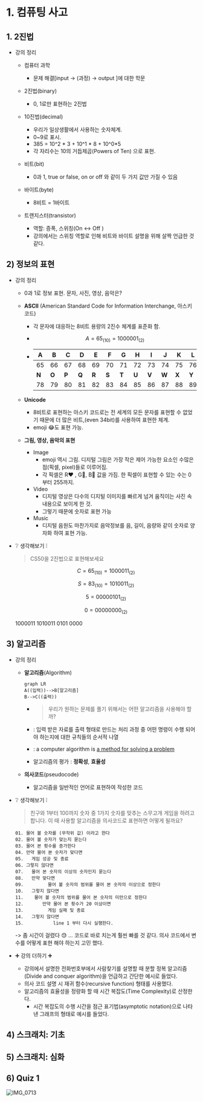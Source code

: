 # 1. 컴퓨팅 사고

## 1. 2진법

- 강의 정리

  - 컴퓨터 과학

    - 문제 해결[input -> (과정) -> output ]에 대한 학문

  - 2진법(binary)
    - 0, 1로만 표현하는 2진법
  - 10진법(decimal)
    - 우리가 일상생활에서 사용하는 숫자체계.
    - 0~9로 표시. 
    - 385 = 10^2 * 3 + 10^1 * 8 + 10^0*5
    - 각 자리수는 10의 거듭제곱(Powers of Ten) 으로 표현.
  - 비트(bit)
    - 0과 1, true or false, on or off 와 같이 두 가지 값만 가질 수 있음
  - 바이트(byte)
    - 8비트 = 1바이트
  - 트랜지스터(transistor)
    - 역할: 증폭, 스위칭(On <-> Off )
    - 강의에서는 스위칭 역할로 인해 비트와 바이트 설명을 위해 살짝 언급한 것 같다.

## 2) 정보의 표현

- 강의 정리

  - 0과 1로 정보 표현. 문자, 사진, 영상, 음악은?

  - **ASCII** (American Standard Code for Information Interchange, 아스키코드)

    - 각 문자에 대응하는 8비트 용량의 2진수 체계를 표준화 함.

    - $$
      A=65_{(10)}=1000001_{(2)}
      $$

    - | A     | B     | C     | D     | E     | F     | G     | H     | I     | J     | K     | L     | M     |
      | ----- | ----- | ----- | ----- | ----- | ----- | ----- | ----- | ----- | ----- | ----- | ----- | ----- |
      | 65    | 66    | 67    | 68    | 69    | 70    | 71    | 72    | 73    | 74    | 75    | 76    | 77    |
      | **N** | **O** | **P** | **Q** | **R** | **S** | **T** | **U** | **V** | **W** | **X** | **Y** | **Z** |
      | 78    | 79    | 80    | 81    | 82    | 83    | 84    | 85    | 86    | 87    | 88    | 89    | 90    |

  - **Unicode**
    - 8비트로 표현하는 아스키 코드로는 전 세계의 모든 문자를 표현할 수 없었기 때문에 더 많은 비트,(even 34bit)를 사용하여 표현한 체계.
    - emoji :joy:도 표현 가능. 
  - **그림, 영상, 음악의 표현**
    - Image
      - emoji 역시 그림. 디지털 그림은 가장 작은 제어 가능한 요소인 수많은 점(픽셀, pixel)들로 이루어짐. 
      - 각 픽셀은 R:heart: , G:green_heart:, B:blue_heart: 값을 가짐. 한 픽셀이 표현할 수 있는 수는 0 부터 255까지.
    - Video
      - 디지털 영상은 다수의 디지털 이미지를 빠르게 넘겨 움직이는 사진 속 내용으로 보이게 한 것.
      - 그렇기 때문에 숫자로 표현 가능
    - Music
      - 디지털 음원도 마찬가지로 음악정보를 음, 길이, 음량와 같이 숫자로 양자화 하여 표현 가능.

- :grey_question: 생각해보기 :grey_exclamation:

  > CS50을 2진법으로 표현해보세요

  $$
  C = 65_{(10)} = 1000011_{(2)}
  $$

  $$
  S = 83_{(10)} = 1010011_{(2)}
  $$

  $$
  5 = 00000101_{(2)}
  $$

  $$
  0 = 00000000_{(2)}
  $$

  1000011 1010011 0101 0000

## 3) 알고리즘

- 강의 정리

  - **알고리즘**(Algorithm)

    ````mermaid
    graph LR
    A((입력))-->B[알고리즘]
    B-->C((출력))
    ````

    - > 우리가 원하는 문제를 풀기 위해서는 어떤 알고리즘을 사용해야 할까?

    - : 입력 받은 자료를 출력 형태로 만드는 처리 과정 중 어떤 명령이 수행 되어야 하는지에 대한 규칙들의 순서적 나열

    - : a computer algorithm is <u>a method for solving a problem</u>

    - 알고리즘의 평가 : **정확성**, **효율성**

  - **의사코드**(pseudocode)

    - 알고리즘을 일반적인 언어로 표현하여 작성한 코드

- :grey_question: 생각해보기 :grey_exclamation:

  > 친구와 1부터 100까지 숫자 중 1가지 숫자를 맞추는 스무고개 게임을 하려고 합니다. 이 때 사용할 알고리즘을 의사코드로 표현하면 어떻게 될까요?

  ```
  01. 물어 볼 숫자를 (무작위 값) 이라고 한다
  02. 물어 볼 숫자가 맞는지 묻는다
  03. 물어 본 횟수를 증가한다
  04. 만약 물어 본 숫자가 맞다면 
  05. 	게임 성공 및 종료
  06. 그렇지 않다면
  07. 	물어 본 숫자의 이상의 숫자인지 묻는다
  08. 	만약 맞다면
  09.		  물어 볼 숫자의 범위를 물어 본 숫자의 이상으로 정한다
  10.   그렇지 않다면
  11.    물어 볼 숫자의 범위를 물어 본 숫자의 미만으로 정한다
  12.		만약 물어 본 횟수가 20 이상이면
  13.		  게임 실패 및 종료		
  14.   그렇지 않다면
  15.			line 1 부터 다시 실행한다.
  
  ```

  -> 좀 시간이 걸렸다 :sweat: ... 코드로 바로 치는게 훨씬 빠를 것 같다. 의사 코드에서 변수를 어떻게 표현 해야 하는지 고민 했다.

- :heavy_plus_sign: 강의 더하기 :heavy_plus_sign:
  - 강의에서 설명한 전화번호부에서 사람찾기를 설명할 때 분할 정복 알고리즘(Divide and conquer algorithm)을 언급하고 간단한 예시로 들었다.
  - 의사 코드 설명 시 재귀 함수(recursive function) 형태를 사용했다.
  - 알고리즘의 효율성을 정량화 할 때 시간 복잡도(Time Complexity)로 산정한다.
    - 시간 복잡도의 수행 시간을 점근 표기법(asymptotic notation)으로 나타낸 그래프의 형태로 예시를 들었다.

## 4) 스크래치: 기초

## 5) 스크래치: 심화

## 6) Quiz 1

![IMG_0713](/Users/pph/Downloads/IMG_0713.jpg)
